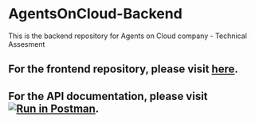 # AgentsOnCloud-Backend

This is the backend repository for Agents on Cloud company - Technical Assesment

## For the frontend repository, please visit [here]().

## For the API documentation, please visit [![Run in Postman](https://run.pstmn.io/button.svg)](https://app.getpostman.com/run-collection/22495507-85df70e0-18fd-4c6f-a5b8-d720fd23a2f5?action=collection%2Ffork&collection-url=entityId%3D22495507-85df70e0-18fd-4c6f-a5b8-d720fd23a2f5%26entityType%3Dcollection%26workspaceId%3D17cabc62-f4ba-45d6-998a-a95142d9b5ce).
